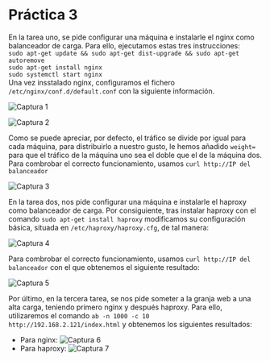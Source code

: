 # Práctica 3

En la tarea uno, se pide configurar una máquina e instalarle el nginx como balanceador de carga. Para ello, ejecutamos estas tres instrucciones:  
`sudo apt-get update && sudo apt-get dist-upgrade && sudo apt-get autoremove`  
`sudo apt-get install nginx`  
`sudo systemctl start nginx`  
Una vez insstalado nginx, configuramos el fichero `/etc/nginx/conf.d/default.conf` con la siguiente información.

![Captura 1](http://imgur.com/lYuvkpr.jpg "Configuración nginx")

![Captura 2](http://imgur.com/YeubPh2.jpg "Prueba nginx sin weight")

Como se puede apreciar, por defecto, el tráfico se divide por igual para cada máquina, para distribuirlo a nuestro gusto, le hemos añadido `weight=` para que el tráfico de la máquina uno sea el doble que el de la máquina dos. Para combrobar el correcto funcionamiento, usamos `curl http://IP del balanceador`

![Captura 3](http://imgur.com/1esHENc.jpg "Prueba nginx con weight")

En la tarea dos, nos pide configurar una máquina e instalarle el haproxy como balanceador de carga. Por consiguiente, tras instalar haproxy con el comando `sudo apt-get install haproxy` modificamos su configuración básica, situada en `/etc/haproxy/haproxy.cfg`, de tal manera:

![Captura 4](http://imgur.com/fPwMeA9.jpg "Configuración haproxy")

Para combrobar el correcto funcionamiento, usamos `curl http://IP del balanceador` con el que obtenemos el siguiente resultado:

![Captura 5](http://imgur.com/V2FIYFZ.jpg "Prueba haproxy")

Por último, en la tercera tarea, se nos pide someter a la granja web a una alta carga, teniendo primero nginx y después haproxy. Para ello, utilizaremos el comando `ab -n 1000 -c 10 http://192.168.2.121/index.html` y obtenemos los siguientes resultados:

* Para nginx:
	![Captura 6](http://imgur.com/WF7WKpt.jpg "nginx")
* Para haproxy:
	![Captura 7](http://imgur.com/Myj3jNR.jpg "haproxy")